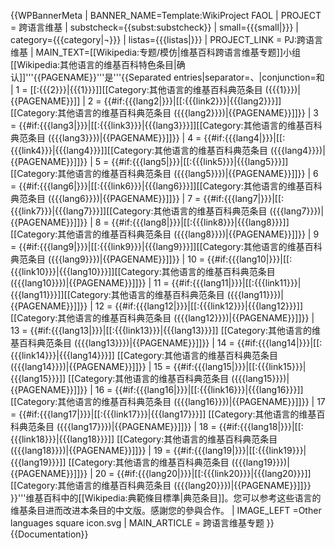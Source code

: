 {{WPBannerMeta
| BANNER_NAME=Template:WikiProject FAOL
| PROJECT = 跨语言维基
| substcheck=<includeonly>{{subst:</includeonly><includeonly>substcheck}}</includeonly>
| small={{{small|}}}
| category={{{category|¬}}}
| listas={{{listas|}}}
| PROJECT_LINK = PJ:跨语言维基
| MAIN_TEXT=[[Wikipedia:专题/模仿|维基百科跨语言维基专题]]小组[[Wikipedia:其他语言的维基百科特色条目|确认]]'''{{PAGENAME}}'''是'''{{Separated entries|separator=、|conjunction=和
  | 1 = [[:{{{2}}}|{{{1}}}]]<includeonly>[[Category:其他语言的维基百科典范条目 ({{{1}}})|{{PAGENAME}}]]</includeonly>
  | 2 = {{#if:{{{lang2|}}}|[[:{{{link2}}}|{{{lang2}}}]]<includeonly>[[Category:其他语言的维基百科典范条目 ({{{lang2}}})|{{PAGENAME}}]]</includeonly>}}
  | 3 = {{#if:{{{lang3|}}}|[[:{{{link3}}}|{{{lang3}}}]]<includeonly>[[Category:其他语言的维基百科典范条目 ({{{lang3}}})|{{PAGENAME}}]]</includeonly>}}
  | 4 = {{#if:{{{lang4|}}}|[[:{{{link4}}}|{{{lang4}}}]]<includeonly>[[Category:其他语言的维基百科典范条目 ({{{lang4}}})|{{PAGENAME}}]]</includeonly>}}
  | 5 = {{#if:{{{lang5|}}}|[[:{{{link5}}}|{{{lang5}}}]]<includeonly>[[Category:其他语言的维基百科典范条目 ({{{lang5}}})|{{PAGENAME}}]]</includeonly>}}
  | 6 = {{#if:{{{lang6|}}}|[[:{{{link6}}}|{{{lang6}}}]]<includeonly>[[Category:其他语言的维基百科典范条目 ({{{lang6}}})|{{PAGENAME}}]]</includeonly>}}
  | 7 = {{#if:{{{lang7|}}}|[[:{{{link7}}}|{{{lang7}}}]]<includeonly>[[Category:其他语言的维基百科典范条目 ({{{lang7}}})|{{PAGENAME}}]]</includeonly>}}
  | 8 = {{#if:{{{lang8|}}}|[[:{{{link8}}}|{{{lang8}}}]]<includeonly>[[Category:其他语言的维基百科典范条目 ({{{lang8}}})|{{PAGENAME}}]]</includeonly>}}
  | 9 = {{#if:{{{lang9|}}}|[[:{{{link9}}}|{{{lang9}}}]]<includeonly>[[Category:其他语言的维基百科典范条目 ({{{lang9}}})|{{PAGENAME}}]]</includeonly>}}
  | 10 = {{#if:{{{lang10|}}}|[[:{{{link10}}}|{{{lang10}}}]]<includeonly>[[Category:其他语言的维基百科典范条目 ({{{lang10}}})|{{PAGENAME}}]]</includeonly>}}
  | 11 = {{#if:{{{lang11|}}}|[[:{{{link11}}}|{{{lang11}}}]]<includeonly>[[Category:其他语言的维基百科典范条目 ({{{lang11}}})|{{PAGENAME}}]]</includeonly>}}
  | 12 = {{#if:{{{lang12|}}}|[[:{{{link12}}}|{{{lang12}}}]]<includeonly> [[Category:其他语言的维基百科典范条目 ({{{lang12}}})|{{PAGENAME}}]]</includeonly>}}
  | 13 = {{#if:{{{lang13|}}}|[[:{{{link13}}}|{{{lang13}}}]]<includeonly> [[Category:其他语言的维基百科典范条目 ({{{lang13}}})|{{PAGENAME}}]]</includeonly>}}
  | 14 = {{#if:{{{lang14|}}}|[[:{{{link14}}}|{{{lang14}}}]]<includeonly> [[Category:其他语言的维基百科典范条目 ({{{lang14}}})|{{PAGENAME}}]]</includeonly>}}
  | 15 = {{#if:{{{lang15|}}}|[[:{{{link15}}}|{{{lang15}}}]]<includeonly> [[Category:其他语言的维基百科典范条目 ({{{lang15}}})|{{PAGENAME}}]]</includeonly>}}
  | 16 = {{#if:{{{lang16|}}}|[[:{{{link16}}}|{{{lang16}}}]]<includeonly> [[Category:其他语言的维基百科典范条目 ({{{lang16}}})|{{PAGENAME}}]]</includeonly>}}
  | 17 = {{#if:{{{lang17|}}}|[[:{{{link17}}}|{{{lang17}}}]]<includeonly> [[Category:其他语言的维基百科典范条目 ({{{lang17}}})|{{PAGENAME}}]]</includeonly>}}
  | 18 = {{#if:{{{lang18|}}}|[[:{{{link18}}}|{{{lang18}}}]]<includeonly> [[Category:其他语言的维基百科典范条目 ({{{lang18}}})|{{PAGENAME}}]]</includeonly>}}
  | 19 = {{#if:{{{lang19|}}}|[[:{{{link19}}}|{{{lang19}}}]]<includeonly> [[Category:其他语言的维基百科典范条目 ({{{lang19}}})|{{PAGENAME}}]]</includeonly>}}
  | 20 = {{#if:{{{lang20|}}}|[[:{{{link20}}}|{{{lang20}}}]]<includeonly> [[Category:其他语言的维基百科典范条目 ({{{lang20}}})|{{PAGENAME}}]]</includeonly>}}
}}'''维基百科中的[[Wikipedia:典範條目標準|典范条目]]。您可以参考这些语言的维基条目进而改进本条目的中文版。感謝您的參與合作。
| IMAGE_LEFT =Other languages square icon.svg
| MAIN_ARTICLE = 跨语言维基专题
}}<noinclude>
{{Documentation}}</noinclude>